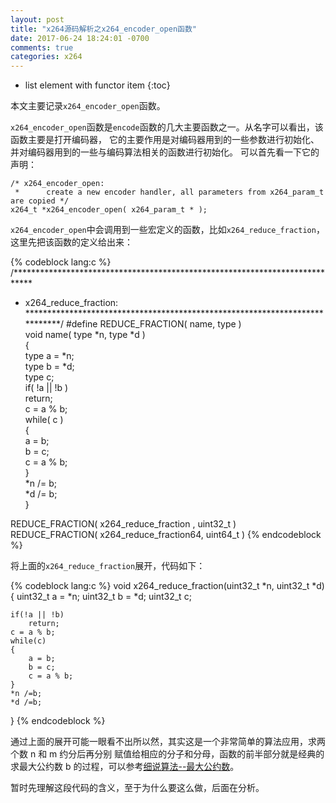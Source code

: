 ```yaml
---
layout: post
title: "x264源码解析之x264_encoder_open函数"
date: 2017-06-24 18:24:01 -0700
comments: true
categories: x264
---
```


* list element with functor item
{:toc}

本文主要记录`x264_encoder_open`函数。  

<!--more-->

`x264_encoder_open`函数是`encode`函数的几大主要函数之一。从名字可以看出，该函数主要是打开编码器，
它的主要作用是对编码器用到的一些参数进行初始化、并对编码器用到的一些与编码算法相关的函数进行初始化。
可以首先看一下它的声明：  

```
/* x264_encoder_open:
 *      create a new encoder handler, all parameters from x264_param_t are copied */
x264_t *x264_encoder_open( x264_param_t * );
```
`x264_encoder_open`中会调用到一些宏定义的函数，比如`x264_reduce_fraction`，这里先把该函数的定义给出来：  

{% codeblock lang:c %}
/****************************************************************************
 * x264_reduce_fraction:
 ****************************************************************************/
#define REDUCE_FRACTION( name, type )\
void name( type *n, type *d )\
{                   \
    type a = *n;    \
    type b = *d;    \
    type c;         \
    if( !a || !b )  \
        return;     \
    c = a % b;      \
    while( c )      \
    {               \
        a = b;      \
        b = c;      \
        c = a % b;  \
    }               \
    *n /= b;        \
    *d /= b;        \
}

REDUCE_FRACTION( x264_reduce_fraction  , uint32_t )
REDUCE_FRACTION( x264_reduce_fraction64, uint64_t )
{% endcodeblock %}

将上面的`x264_reduce_fraction`展开，代码如下：  

{% codeblock lang:c %}
void x264_reduce_fraction(uint32_t *n, uint32_t *d)
{
	uint32_t a = *n;
	uint32_t b = *d;
	uint32_t c;
	
	if(!a || !b)
	    return;
	c = a % b;
	while(c)
	{
		a = b;
		b = c;
		c = a % b;
	}
	*n /=b;
	*d /=b;
}
{% endcodeblock %}

通过上面的展开可能一眼看不出所以然，其实这是一个非常简单的算法应用，求两个数 n 和 m 约分后再分别
赋值给相应的分子和分母，函数的前半部分就是经典的求最大公约数 b 的过程，可以参考[细说算法--最大公约数](http://blog.csdn.net/so_geili/article/details/50955291)。

暂时先理解这段代码的含义，至于为什么要这么做，后面在分析。

